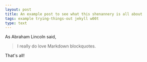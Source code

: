 ```yaml
---
layout: post
title: An example post to see what this shenannery is all about
tags: example trying-things-out jekyll w00t
type: text
---
```


As Abraham Lincoln said,

> I really do love Markdown blockquotes.

That's all!